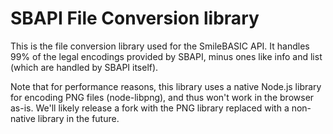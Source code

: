 SBAPI File Conversion library
===

This is the file conversion library used for the SmileBASIC API. It handles 99% of the legal encodings provided by SBAPI, minus ones like info and list (which are handled by SBAPI itself).

Note that for performance reasons, this library uses a native Node.js library for encoding PNG files (node-libpng), and thus won't work in the browser as-is. We'll likely release a fork with the PNG library replaced with a non-native library in the future.